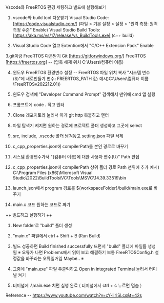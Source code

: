 Vscode와 FreeRTOS 환경 세팅하고 빌드에 실행해보기

1. vscode와 build tool 다운받기
Visual Studio Code: [https://code.visualstudio.com/]
(파일 > 기본 설정 > 설정 > "원격 측정: 원격 측정 수준" Enable)
Visual Studio Build Tools: [https://aka.ms/vs/17/release/vs_BuildTools.exe]
(c++ build)

2. Visual Studio Code 열고 Extention에서 "C/C++ Extension Pack" Enable

3.git이랑 FreeRTOS 다운받기
Git [https://gitforwindows.org/]
FreeRTOS  [https://freertos.org] -- (압축 해제 위치 C:\Users\컴퓨터 이름)

4. 윈도우 FreeRTOS 환경변수 설정 --
  FreeRTOS 파일 위치 복사
  "시스템 변수(S)"에 새로만들기
  변수: FREERTOS_PATH
  값: 예시)C:\Users\컴퓨터 이름\FreeRTOSv202212.01))

5. 윈도우 검색에 "Developer Command Prompt" 검색해서 맨위에 cmd 앱 실행

6. 프롬프트에 code . 적고 엔터

7. Clone 레포지토리 눌러서 이거 git http 복붙하고 엔터

8. 파일 탐색기 켜지면 원하는 경로에 프로젝트 폴더 생성하고 그곳에 select

9. src, include, .vscode 폴더 남겨놓고 setting.json 파일 삭제

10. c_cpp_properties.json에 compilerPath를 본인 경로로 바꾸기

11. 시스템 환경변수가서 "(컴퓨터 이름)에 대한 사용자 변수(U)" Path 편집

12. c_cpp_properties.json에 compilerPath 상위 폴더 경로 Path 맨위에 추가
예시) C:\Program Files (x86)\Microsoft Visual Studio\2022\BuildTools\VC\Tools\MSVC\14.39.33519\bin

13. launch.json에서 program 경로를 ${workspaceFolder}/build/main.exe로 바꾸기

14. main.c 코드 원하는 코드로 짜기


++ 빌드하고 실행하기 ++
1. New folder로 "build" 폴더 생성

2. "main.c" 파일에서 ctrl + Shift + B (Run Build)

3. 빌드 성공하면 Build finished successfully 뜨면서 "build" 폴더에 파일들 생성됨
※ 오류가 나면 Problems에서 읽어 보고 해결하기 보통 FreeRTOSConfig.h 설정값을 바꾸라는 오류일거임 Maybe.. ※

4. 그중에 "main.exe" 파일 우클릭하고 Open in integrated Terminal 눌러서 터미널 켜기

5. 터미널에 .\main.exe 치면 실행 완료 ( 터미널에서 ctrl + c 누르면 멈춤 )



Reference -- https://www.youtube.com/watch?v=cY-lirISLcs&t=42s
